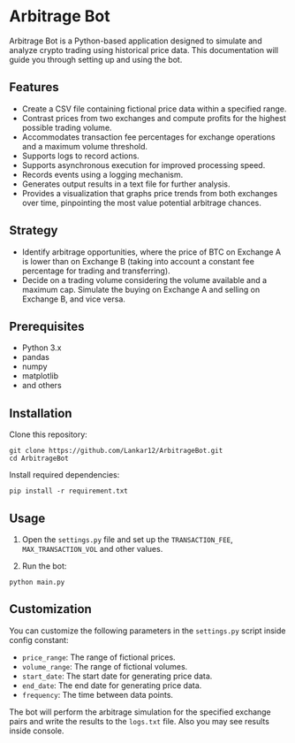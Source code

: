 # Arbitrage Bot

Arbitrage Bot is a Python-based application designed to simulate and analyze crypto trading using historical price data. This documentation will guide you through setting up and using the bot.

## Features
- Create a CSV file containing fictional price data within a specified range.
- Contrast prices from two exchanges and compute profits for the highest possible trading volume.
- Accommodates transaction fee percentages for exchange operations and a maximum volume threshold.
- Supports logs to record actions.
- Supports asynchronous execution for improved processing speed.
- Records events using a logging mechanism.
- Generates output results in a text file for further analysis.
- Provides a visualization that graphs price trends from both exchanges over time, pinpointing the most value potential arbitrage chances.


## Strategy
- Identify arbitrage opportunities, where the price of BTC on Exchange A is lower than on
Exchange B (taking into account a constant fee percentage for trading and transferring).
- Decide on a trading volume considering the volume available and a maximum cap.
Simulate the buying on Exchange A and selling on Exchange B, and vice versa.

## Prerequisites

- Python 3.x
- pandas
- numpy
- matplotlib
- and others

## Installation


Clone this repository:

```
git clone https://github.com/Lankar12/ArbitrageBot.git
cd ArbitrageBot
```

Install required dependencies:

```
pip install -r requirement.txt
```

## Usage

1. Open the `settings.py` file and set up the `TRANSACTION_FEE`, `MAX_TRANSACTION_VOL` and other values.

2. Run the bot:

```
python main.py
```

## Customization

You can customize the following parameters in the `settings.py` script inside config constant:

- `price_range`: The range of fictional prices.
- `volume_range`: The range of fictional volumes.
- `start_date`: The start date for generating price data.
- `end_date`: The end date for generating price data.
- `frequency`: The time between data points.

The bot will perform the arbitrage simulation for the specified exchange pairs and write the results to the `logs.txt` file.
Also you may see results inside console.